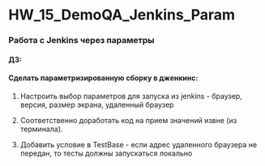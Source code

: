 # HW_15_DemoQA_Jenkins_Param
### Работа с Jenkins через параметры
#### ДЗ:
#### Сделать параметризированную сборку в дженкинс:
1. Настроить выбор параметров для запуска из jenkins - браузер, версия, размер экрана, удаленный браузер

2. Соответственно доработать код на прием значений извне (из терминала).

3. Добавить условие в TestBase - если адрес удаленного браузера не передан, то тесты должны запускаться локально